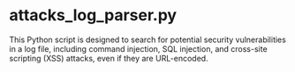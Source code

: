 # attacks_log_parser.py
This Python script is designed to search for potential security vulnerabilities in a log file, including command injection, SQL injection, and cross-site scripting (XSS) attacks, even if they are URL-encoded.
